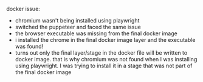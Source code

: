 docker issue:
- chromium wasn't being installed using playwright
- switched the puppeteer and faced the same issue
- the browser executable was missing from the final docker image
- i installed the chrome in the final docker image layer and the executable was found!
- turns out only the final layer/stage in the docker file will be written to docker image. that is why chromium was not found when I was installing using playwright. I was trying to install it in a stage that was not part of the final docker image
